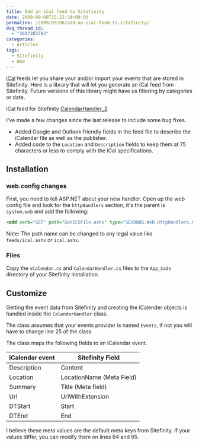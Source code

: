 ```yaml
---
title: Add an iCal feed to Sitefinity
date: 2009-09-08T15:22:34+00:00
permalink: /2009/09/08/add-an-ical-feed-to-sitefinity/
dsq_thread_id:
  - "3617303793"
categories:
  - Articles
tags:
  - Sitefinity
  - Web
---
```

[iCal](http://en.wikipedia.org/wiki/Ical "iCal on Wikipedia") feeds let you share your and/or import your events that are stored in Sitefinity.  Here is a library that will let you generate an iCal feed from Sitefinity. Future versions of this library might have us filtering by categories or date.

iCal feed for Sitefinity [CalendarHandler_2](/assets/downloads/CalendarHandler_2.zip)

I've made a few changes since the last release to include some bug fixes.

* Added Google and Outlook friendly fields in the feed file to describe the iCalendar file as well as the publisher.
* Added code to the `Location` and `Description` fields to keep them at 75 characters or less to comply with the iCal specifications.

## Installation

### web.config changes

First, you need to tell ASP.NET about your new handler. Open up the web config file and look for the `httpHandlers` section, it's the parent is `system.web` and add the following:

```xml
<add verb="GET" path="GetICSFile.ashx" type="SEVDNUG.Web.HttpHandlers.CalendarHandler, App_Code"/>
```

Note: The path name can be changed to any legal value like `feeds/ical.ashx` or `ical.ashx`.

### Files

Copy the `vCalendar.cs` and `CalendarHandler.cs` files to the `App_Code` directory of your Sitefinity installation.

## Customize

Getting the event data from Sitefinity and creating the iCalender objects is handled inside the `CalendarHandler` class.

The class assumes that your events provider is named `Events`, if not you will have to change line 25 of the class.

The class maps the following fields to an iCalendar event.

|iCalendar event|Sitefinity Field|
|--- |--- |
|Description|Content|
|Location|LocationName (Meta Field)|
|Summary|Title (Meta field)|
|Url|UrlWithExtension|
|DTStart|Start|
|DTEnd|End|

I believe these meta values are the default meta keys from Sitefinity. If your values differ, you can modify them on lines 64 and 65.